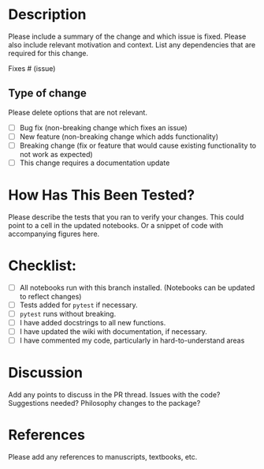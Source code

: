# Description

Please include a summary of the change and which issue is fixed. Please also include relevant motivation and context. List any dependencies that are required for this change.

Fixes # (issue)

## Type of change

Please delete options that are not relevant.

- [ ] Bug fix (non-breaking change which fixes an issue)
- [ ] New feature (non-breaking change which adds functionality)
- [ ] Breaking change (fix or feature that would cause existing functionality to not work as expected)
- [ ] This change requires a documentation update

# How Has This Been Tested?

Please describe the tests that you ran to verify your changes. This could point to a cell in the updated notebooks. Or a snippet of code with accompanying figures here.

# Checklist:

- [ ] All notebooks run with this branch installed. (Notebooks can be updated to reflect changes)
- [ ] Tests added for `pytest` if necessary.
- [ ] `pytest` runs without breaking.
- [ ] I have added docstrings to all new functions.
- [ ] I have updated the wiki with documentation, if necessary.
- [ ] I have commented my code, particularly in hard-to-understand areas

# Discussion

Add any points to discuss in the PR thread. Issues with the code? Suggestions needed? Philosophy changes to the package?

# References

Please add any references to manuscripts, textbooks, etc.
